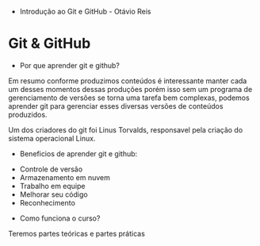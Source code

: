 * Introdução ao Git e GitHub - Otávio Reis

# Git & GitHub

* Por que aprender git e github?

Em resumo conforme produzimos conteúdos é interessante manter cada um desses momentos dessas produções porém isso sem um programa de gerenciamento de versões se torna uma tarefa bem complexas, podemos aprender git para gerenciar esses diversas versões de conteúdos produzidos. 

Um dos criadores do git foi Linus Torvalds, responsavel pela criação do sistema operacional Linux.

* Beneficios de aprender git e github:

- Controle de versão
- Armazenamento em nuvem
- Trabalho em equipe
- Melhorar seu código
- Reconhecimento

* Como funciona o curso?

Teremos partes teóricas e partes práticas
